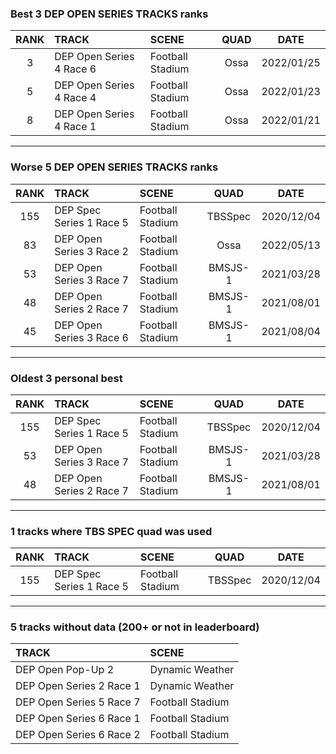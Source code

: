 ### Best 3 DEP OPEN SERIES TRACKS ranks
|RANK|TRACK|SCENE|QUAD|DATE|
|:---:|:---|:---|:---:|:---:|
|3|DEP Open Series 4 Race 6|Football Stadium|Ossa|2022/01/25|
|5|DEP Open Series 4 Race 4|Football Stadium|Ossa|2022/01/23|
|8|DEP Open Series 4 Race 1|Football Stadium|Ossa|2022/01/21|
---
### Worse 5 DEP OPEN SERIES TRACKS ranks
|RANK|TRACK|SCENE|QUAD|DATE|
|:---:|:---|:---|:---:|:---:|
|155|DEP Spec Series 1 Race 5|Football Stadium|TBSSpec|2020/12/04|
|83|DEP Open Series 3 Race 2|Football Stadium|Ossa|2022/05/13|
|53|DEP Open Series 3 Race 7|Football Stadium|BMSJS-1|2021/03/28|
|48|DEP Open Series 2 Race 7|Football Stadium|BMSJS-1|2021/08/01|
|45|DEP Open Series 3 Race 6|Football Stadium|BMSJS-1|2021/08/04|
---
### Oldest 3 personal best
|RANK|TRACK|SCENE|QUAD|DATE|
|:---:|:---|:---|:---:|:---:|
|155|DEP Spec Series 1 Race 5|Football Stadium|TBSSpec|2020/12/04|
|53|DEP Open Series 3 Race 7|Football Stadium|BMSJS-1|2021/03/28|
|48|DEP Open Series 2 Race 7|Football Stadium|BMSJS-1|2021/08/01|
---
### 1 tracks where TBS SPEC quad was used
|RANK|TRACK|SCENE|QUAD|DATE|
|:---:|:---|:---|:---:|:---:|
|155|DEP Spec Series 1 Race 5|Football Stadium|TBSSpec|2020/12/04|
---
### 5 tracks without data (200+ or not in leaderboard)
|TRACK|SCENE|
|:---|:---|
|DEP Open Pop-Up 2|Dynamic Weather|
|DEP Open Series 2 Race 1|Dynamic Weather|
|DEP Open Series 5 Race 7|Football Stadium|
|DEP Open Series 6 Race 1|Football Stadium|
|DEP Open Series 6 Race 2|Football Stadium|
